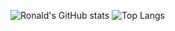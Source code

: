 ![Ronald's GitHub stats](https://github-readme-stats.vercel.app/api?username=ronaldyuwandika&count_private=true&include_all_commits=true&show_icons=true&line_height=22)
![Top Langs](https://github-readme-stats.vercel.app/api/top-langs/?username=ronaldyuwandika&langs_count=8&layout=compact)
